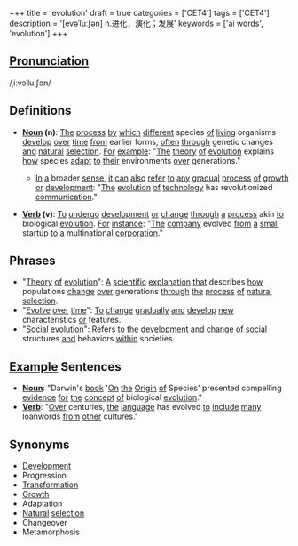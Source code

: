 +++
title = 'evolution'
draft = true
categories = ['CET4']
tags = ['CET4']
description = '[evəˈluː∫ən] n.进化，演化；发展'
keywords = ['ai words', 'evolution']
+++

## [Pronunciation](/post/pronunciation/)
/ˌiːvəˈluːʃən/

## Definitions
- **[Noun](/post/noun/) (n)**: [The](/post/the/) [process](/post/process/) [by](/post/by/) [which](/post/which/) [different](/post/different/) species [of](/post/of/) [living](/post/living/) organisms [develop](/post/develop/) [over](/post/over/) [time](/post/time/) [from](/post/from/) earlier forms, [often](/post/often/) [through](/post/through/) genetic changes [and](/post/and/) [natural](/post/natural/) [selection](/post/selection/). [For](/post/for/) [example](/post/example/): "[The](/post/the/) [theory](/post/theory/) [of](/post/of/) [evolution](/post/evolution/) explains [how](/post/how/) species [adapt](/post/adapt/) [to](/post/to/) [their](/post/their/) environments [over](/post/over/) generations."
  - [In](/post/in/) [a](/post/a/) broader [sense](/post/sense/), [it](/post/it/) [can](/post/can/) [also](/post/also/) [refer](/post/refer/) [to](/post/to/) [any](/post/any/) [gradual](/post/gradual/) [process](/post/process/) [of](/post/of/) [growth](/post/growth/) [or](/post/or/) [development](/post/development/): "[The](/post/the/) [evolution](/post/evolution/) [of](/post/of/) [technology](/post/technology/) has revolutionized [communication](/post/communication/)."
  
- **[Verb](/post/verb/) (v)**: [To](/post/to/) [undergo](/post/undergo/) [development](/post/development/) [or](/post/or/) [change](/post/change/) [through](/post/through/) [a](/post/a/) [process](/post/process/) akin [to](/post/to/) biological [evolution](/post/evolution/). [For](/post/for/) [instance](/post/instance/): "[The](/post/the/) [company](/post/company/) evolved [from](/post/from/) [a](/post/a/) [small](/post/small/) startup [to](/post/to/) [a](/post/a/) multinational [corporation](/post/corporation/)."

## Phrases
- "[Theory](/post/theory/) [of](/post/of/) [evolution](/post/evolution/)": [A](/post/a/) [scientific](/post/scientific/) [explanation](/post/explanation/) [that](/post/that/) describes [how](/post/how/) populations [change](/post/change/) [over](/post/over/) generations [through](/post/through/) [the](/post/the/) [process](/post/process/) [of](/post/of/) [natural](/post/natural/) [selection](/post/selection/).
- "[Evolve](/post/evolve/) [over](/post/over/) [time](/post/time/)": [To](/post/to/) [change](/post/change/) [gradually](/post/gradually/) [and](/post/and/) [develop](/post/develop/) [new](/post/new/) characteristics [or](/post/or/) features.
- "[Social](/post/social/) [evolution](/post/evolution/)": Refers [to](/post/to/) [the](/post/the/) [development](/post/development/) [and](/post/and/) [change](/post/change/) [of](/post/of/) [social](/post/social/) structures [and](/post/and/) behaviors [within](/post/within/) societies.

## [Example](/post/example/) Sentences
- **[Noun](/post/noun/)**: "Darwin's [book](/post/book/) '[On](/post/on/) [the](/post/the/) [Origin](/post/origin/) [of](/post/of/) Species' presented compelling [evidence](/post/evidence/) [for](/post/for/) [the](/post/the/) [concept](/post/concept/) [of](/post/of/) biological [evolution](/post/evolution/)."
- **[Verb](/post/verb/)**: "[Over](/post/over/) centuries, [the](/post/the/) [language](/post/language/) has evolved [to](/post/to/) [include](/post/include/) [many](/post/many/) loanwords [from](/post/from/) [other](/post/other/) cultures."

## Synonyms
- [Development](/post/development/)
- Progression
- [Transformation](/post/transformation/)
- [Growth](/post/growth/)
- Adaptation
- [Natural](/post/natural/) [selection](/post/selection/)
- Changeover
- Metamorphosis
